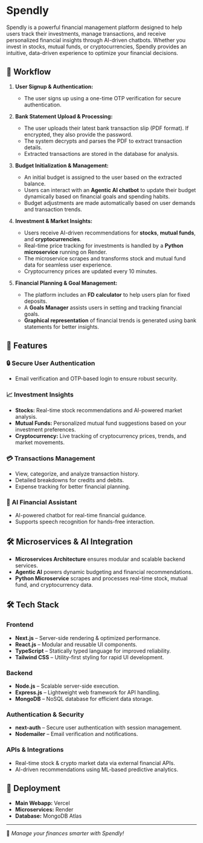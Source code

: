 # Spendly

Spendly is a powerful financial management platform designed to help users track their investments, manage transactions, and receive personalized financial insights through AI-driven chatbots. Whether you invest in stocks, mutual funds, or cryptocurrencies, Spendly provides an intuitive, data-driven experience to optimize your financial decisions.

## 🔄 Workflow

1. **User Signup & Authentication:**
   - The user signs up using a one-time OTP verification for secure authentication.
   
2. **Bank Statement Upload & Processing:**
   - The user uploads their latest bank transaction slip (PDF format). If encrypted, they also provide the password.
   - The system decrypts and parses the PDF to extract transaction details.
   - Extracted transactions are stored in the database for analysis.

3. **Budget Initialization & Management:**
   - An initial budget is assigned to the user based on the extracted balance.
   - Users can interact with an **Agentic AI chatbot** to update their budget dynamically based on financial goals and spending habits.
   - Budget adjustments are made automatically based on user demands and transaction trends.

4. **Investment & Market Insights:**
   - Users receive AI-driven recommendations for **stocks**, **mutual funds**, and **cryptocurrencies**.
   - Real-time price tracking for investments is handled by a **Python microservice** running on Render.
   - The microservice scrapes and transforms stock and mutual fund data for seamless user experience.
   - Cryptocurrency prices are updated every 10 minutes.

5. **Financial Planning & Goal Management:**
   - The platform includes an **FD calculator** to help users plan for fixed deposits.
   - A **Goals Manager** assists users in setting and tracking financial goals.
   - **Graphical representation** of financial trends is generated using bank statements for better insights.

## 🚀 Features

### 🔒 Secure User Authentication
- Email verification and OTP-based login to ensure robust security.

### 📈 Investment Insights
- **Stocks:** Real-time stock recommendations and AI-powered market analysis.
- **Mutual Funds:** Personalized mutual fund suggestions based on your investment preferences.
- **Cryptocurrency:** Live tracking of cryptocurrency prices, trends, and market movements.

### 💳 Transactions Management
- View, categorize, and analyze transaction history.
- Detailed breakdowns for credits and debits.
- Expense tracking for better financial planning.

### 🤖 AI Financial Assistant
- AI-powered chatbot for real-time financial guidance.
- Supports speech recognition for hands-free interaction.

## 🛠️ Microservices & AI Integration
- **Microservices Architecture** ensures modular and scalable backend services.
- **Agentic AI** powers dynamic budgeting and financial recommendations.
- **Python Microservice** scrapes and processes real-time stock, mutual fund, and cryptocurrency data.

## 🛠️ Tech Stack

### Frontend
- **Next.js** – Server-side rendering & optimized performance.
- **React.js** – Modular and reusable UI components.
- **TypeScript** – Statically typed language for improved reliability.
- **Tailwind CSS** – Utility-first styling for rapid UI development.

### Backend
- **Node.js** – Scalable server-side execution.
- **Express.js** – Lightweight web framework for API handling.
- **MongoDB** – NoSQL database for efficient data storage.

### Authentication & Security
- **next-auth** – Secure user authentication with session management.
- **Nodemailer** – Email verification and notifications.

### APIs & Integrations
- Real-time stock & crypto market data via external financial APIs.
- AI-driven recommendations using ML-based predictive analytics.

## 🚀 Deployment

- **Main Webapp:** Vercel
- **Microservices:** Render
- **Database:** MongoDB Atlas

---
🚀 *Manage your finances smarter with Spendly!*